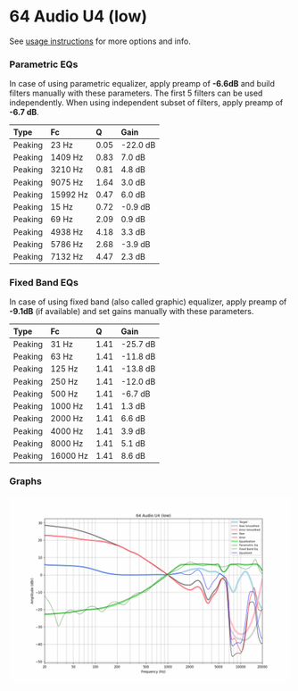# 64 Audio U4 (low)
See [usage instructions](https://github.com/jaakkopasanen/AutoEq#usage) for more options and info.

### Parametric EQs
In case of using parametric equalizer, apply preamp of **-6.6dB** and build filters manually
with these parameters. The first 5 filters can be used independently.
When using independent subset of filters, apply preamp of **-6.7 dB**.

| Type    | Fc       |    Q | Gain     |
|:--------|:---------|:-----|:---------|
| Peaking | 23 Hz    | 0.05 | -22.0 dB |
| Peaking | 1409 Hz  | 0.83 | 7.0 dB   |
| Peaking | 3210 Hz  | 0.81 | 4.8 dB   |
| Peaking | 9075 Hz  | 1.64 | 3.0 dB   |
| Peaking | 15992 Hz | 0.47 | 6.0 dB   |
| Peaking | 15 Hz    | 0.72 | -0.9 dB  |
| Peaking | 69 Hz    | 2.09 | 0.9 dB   |
| Peaking | 4938 Hz  | 4.18 | 3.3 dB   |
| Peaking | 5786 Hz  | 2.68 | -3.9 dB  |
| Peaking | 7132 Hz  | 4.47 | 2.3 dB   |

### Fixed Band EQs
In case of using fixed band (also called graphic) equalizer, apply preamp of **-9.1dB**
(if available) and set gains manually with these parameters.

| Type    | Fc       |    Q | Gain     |
|:--------|:---------|:-----|:---------|
| Peaking | 31 Hz    | 1.41 | -25.7 dB |
| Peaking | 63 Hz    | 1.41 | -11.8 dB |
| Peaking | 125 Hz   | 1.41 | -13.8 dB |
| Peaking | 250 Hz   | 1.41 | -12.0 dB |
| Peaking | 500 Hz   | 1.41 | -6.7 dB  |
| Peaking | 1000 Hz  | 1.41 | 1.3 dB   |
| Peaking | 2000 Hz  | 1.41 | 6.6 dB   |
| Peaking | 4000 Hz  | 1.41 | 3.9 dB   |
| Peaking | 8000 Hz  | 1.41 | 5.1 dB   |
| Peaking | 16000 Hz | 1.41 | 8.6 dB   |

### Graphs
![](./64%20Audio%20U4%20(low).png)